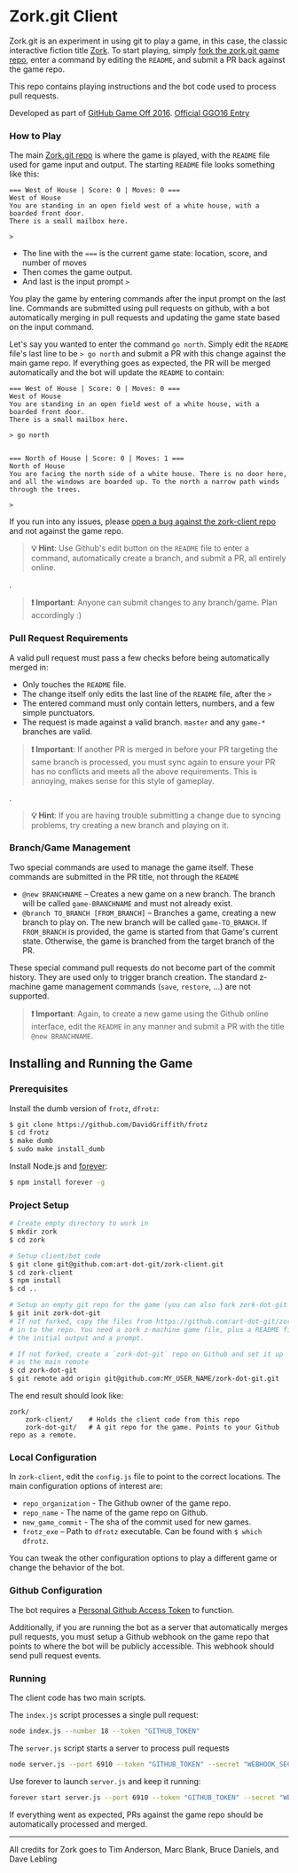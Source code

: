 # Zork.git Client

Zork.git is an experiment in using git to play a game, in this case, the classic interactive fiction title [Zork]. To start playing, simply [fork the zork.git game repo][game], enter a command by editing the `README`, and submit a PR back against the game repo.

This repo contains playing instructions and the bot code used to process pull requests.

Developed as part of [GitHub Game Off 2016](https://github.com/github/game-off-2016). [Official GGO16 Entry](https://github.com/mattbierner/game-off-2016)


### How to Play
The main [Zork.git repo][game] is where the game is played, with the `README` file used for game input and output. The starting `README` file looks something like this:

```
=== West of House | Score: 0 | Moves: 0 ===
West of House
You are standing in an open field west of a white house, with a boarded front door.
There is a small mailbox here.

> 
```

* The line with the `===` is the current game state: location, score, and number of moves
* Then comes the game output.
* And last is the input prompt `> `

You play the game by entering commands after the input prompt on the last line. Commands are submitted using pull requests on github, with a bot automatically merging in pull requests and updating the game state based on the input command.

Let's say you wanted to enter the command `go north`. Simply edit the `README` file's last line to be `> go north` and submit a PR with this change against the main game repo. If everything goes as expected, the PR will be merged automatically and the bot will update the `README` to contain:

```
=== West of House | Score: 0 | Moves: 0 ===
West of House
You are standing in an open field west of a white house, with a boarded front door.
There is a small mailbox here.

> go north


=== North of House | Score: 0 | Moves: 1 ===
North of House
You are facing the north side of a white house. There is no door here, and all the windows are boarded up. To the north a narrow path winds through the trees. 

> 
```

If you run into any issues, please [open a bug against the zork-client repo][issues] and not against the game repo.


> **💡 Hint**: Use Github's edit button on the `README` file to enter a command, automatically create a branch, and submit a PR, all entirely online.

.

> **❗ Important**: Anyone can submit changes to any branch/game. Plan accordingly :)

### Pull Request Requirements
A valid pull request must pass a few checks before being automatically merged in:

* Only touches the `README` file.
* The change itself only edits the last line of the `README` file, after the `> `
* The entered command must only contain letters, numbers, and a few simple punctuators.
* The request is made against a valid branch. `master` and any `game-*` branches are valid.

> **❗ Important**: If another PR is merged in before your PR targeting the same branch is processed, you must sync again to ensure your PR has no conflicts and meets all the above requirements. This is annoying, makes sense for this style of gameplay.

.

> **💡 Hint**: If you are having trouble submitting a change due to syncing problems, try creating a new branch and playing on it.


### Branch/Game Management
Two special commands are used to manage the game itself. These commands are submitted in the PR title, not through the `README`

* `@new BRANCHNAME` – Creates a new game on a new branch. The branch will be called `game-BRANCHNAME` and must not already exist.
* `@branch TO_BRANCH [FROM_BRANCH]` – Branches a game, creating a new branch to play on. The new branch will be called `game-TO_BRANCH`. If `FROM_BRANCH` is provided, the game is started from that Game's current state. Otherwise, the game is branched from the target branch of the PR.

These special command pull requests do not become part of the commit history. They are used only to trigger branch creation. The standard z-machine game management commands (`save`, `restore`, ...) are not supported.

> **❗ Important**: Again, to create a new game using the Github online interface, edit the `README` in any manner and submit a PR with the title `@new BRANCHNAME`.


## Installing and Running the Game

### Prerequisites
Install the dumb version of `frotz`, `dfrotz`:

```bash
$ git clone https://github.com/DavidGriffith/frotz
$ cd frotz
$ make dumb
$ sudo make install_dumb
```

Install Node.js and [forever](https://github.com/foreverjs/forever):

```bash
$ npm install forever -g
````

### Project Setup
```bash
# Create empty directory to work in
$ mkdir zork 
$ cd zork

# Setup client/bot code
$ git clone git@github.com:art-dot-git/zork-client.git
$ cd zork-client
$ npm install
$ cd ..

# Setup an empty git repo for the game (you can also fork zork-dot-git if you want)
$ git init zork-dot-git
# If not forked, copy the files from https://github.com/art-dot-git/zork-dot-git/tree/4876beaba2c96cc5967b5025444db9a66268d947
# in to the repo. You need a zork z-machine game file, plus a README file with
# the initial output and a prompt.

# If not forked, create a `zork-dot-git` repo on Github and set it up
# as the main remote
$ cd zork-dot-git
$ git remote add origin git@github.com:MY_USER_NAME/zork-dot-git.git
```

The end result should look like:

```
zork/
    zork-client/    # Holds the client code from this repo
    zork-dot-git/   # A git repo for the game. Points to your Github repo as a remote. 
```

### Local Configuration
In `zork-client`, edit the `config.js` file to point to the correct locations. The main configuration options of interest are:

* `repo_organization` - The Github owner of the game repo.
* `repo_name` - The name of the game repo on Github.
* `new_game_commit` - The sha of the commit used for new games.
* `frotz_exe` – Path to `dfrotz` executable. Can be found with `$ which dfrotz`.

You can tweak the other configuration options to play a different game or change the behavior of the bot. 


### Github Configuration
The bot requires a [Personal Github Access Token](https://github.com/blog/1509-personal-api-tokens) to function.

Additionally, if you are running the bot as a server that automatically merges pull requests, you must setup a Github webhook on the game repo that points to where the bot will be publicly accessible. This webhook should send pull request events. 


### Running
The client code has two main scripts. 

The `index.js` script processes a single pull request:

```bash
node index.js --number 18 --token "GITHUB_TOKEN"
```

The `server.js` script starts a server to process pull requests

```bash
node server.js --port 6910 --token "GITHUB_TOKEN" --secret "WEBHOOK_SECRET"
```

Use forever to launch `server.js` and keep it running:

```bash
forever start server.js --port 6910 --token "GITHUB_TOKEN" --secret "WEBHOOK_SECRET"
```

If everything went as expected, PRs against the game repo should be automatically processed and merged. 



----

All credits for Zork goes to Tim Anderson, Marc Blank, Bruce Daniels, and Dave Lebling

[zork]: https://en.wikipedia.org/wiki/Zork
[game]: https://github.com/art-dot-git/zork-git
[issues]: https://github.com/art-dot-git/zork-client/issues